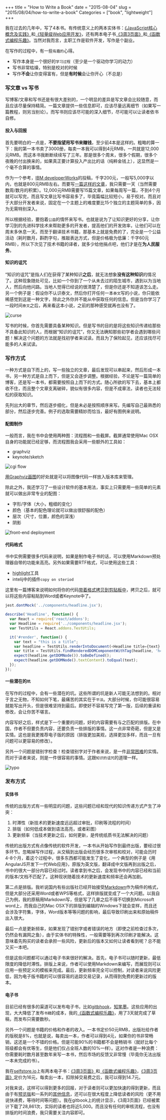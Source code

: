 +++
title = "How to Write a Book"
date = "2015-08-04"
slug = "2015/08/04/how-to-write-a-book"
Categories = ["book", "lightweight"]
+++

我在过去的几年中，写了4本书。有传统意义上的两本实体书：[《JavaScript核心概念及实践》](http://www.amazon.cn/JavaScript%E6%A0%B8%E5%BF%83%E6%A6%82%E5%BF%B5%E5%8F%8A%E5%AE%9E%E8%B7%B5-%E9%82%B1%E4%BF%8A%E6%B6%9B/dp/B00COG3YVU/ref=sr_1_1?s=books&ie=UTF8&qid=1438658024&sr=1-1)和[《轻量级Web应用开发》](http://www.amazon.cn/%E8%BD%BB%E9%87%8F%E7%BA%A7Web%E5%BA%94%E7%94%A8%E5%BC%80%E5%8F%91-%E9%82%B1%E4%BF%8A%E6%B6%9B/dp/B012R5A1NQ/ref=sr_1_2?s=books&ie=UTF8&qid=1438658024&sr=1-2)，还有两本电子书[《3周3页面》](https://selfstore.io/products/348)和[《函数式编程乐趣》](https://selfstore.io/products/351)。当然对我而言，主职工作是软件开发，写作是个副业。

在写作的过程中，有一些`有趣的`心得。

-  写作本身是一个很好的`学习过程`（至少是一个驱动你学习的动力）
-  写书非常枯燥，特别是校对的时候
-  写作**不会**让你变得富有，但是**有时候**会让你开心（不总是）

### 写文章 vs 写书

写博客/文章和写书还是有很大差别的，一个明显的差异是写文章会比较随意，而且应该尽量保持精简。一篇文章提供一些信息即可，应该尽量远离细节（如果写一篇教程，则另当别论）。而写书则应该尽可能的深入细节，尽可能可以让读者依书自修。

#### 投入与回报

首先要明白的一点是，**不要指望用写书来赚钱**，至少前4本是这样的。粗略的算一下：我的第一本书卖了3000册，每卖一本我可以得到4元RMB，一共就是12,000元RMB。而这本书我断断续续写了三年。那是很多个周末，很多个假期，很多个夜晚的付出换来的，如果真正要计算投入产出比的话（纯粹金钱上），这显然是一个毫不合算的事情。

作为一个参考，[IBM developerWorks](http://www.ibm.com/developerworks/cn/author/)的投稿，千字200元，一般写5,000字以内，也就是800元RMB左右。而要写[一篇这样的文章](http://icodeit.org/about-me/)，我只需要一天（当然需要数周/数月的积累）。12,000元RMB需要写15篇文章，如果每周写一篇，不到4个月就可以写完，而且写文章比写书容易多了，毕竟篇幅比较短小，易于校对。而且对于大部分开发者来说，固定在一个主题上的难度要比15个独立的主题简单的多，因为无需特别深入。

所以根据经验，要抱着`公益`的情怀来写书。也就是说为了让知识更好的分享，让你学习到的先进科学技术来帮助更多的开发者，提高他们的开发效率，让他们可以在周末多休息一天。而至于翻译技术书籍，那基本上就是免费的了，完全是一个公益活动（耗时数月，斟酌字句，推敲表达方式，但是价格极为低廉：千字60元RMB），所以下次见了技术书籍的译者，就多少给他捐点吧，他们才是在**为人民服务**。

#### 知识的诅咒

“知识的诅咒”是指人们在获得了某种知识**之后**，就无法想象**没有这种知识**的情况了。这种现象随处可见，比如一个你到了一个从未去过的陌生城市，遇到以为当地人，然后向他问路。当地人觉得已经说的很清楚了，但是你还是不知道该怎么走。另一个例子是：假设你不认识泰文，然后你打开任何一本`泰文`写的小说，你只能依稀感觉到这是一种文字，除此之外你并不能从中获取任何的信息。但是当你学习了一段时间`泰文`之后，再来看这本小说，之前的那种感受就再也没有了。

![curse](/images/2015/08/curse-resized.jpg)

写书的时候，你首先需要具备某种知识。但是写书的目的是将这些知识传递给那些不具备此知识的人，而根据“知识的诅咒”，你又无法确知那些初学者会遇到哪些问题！解决这个问题的方法就是找初学者来试读。而且为了保险起见，还应该找尽可能多的人来试读。

### 写作方式

一种方式是自下而上的，写一些独立的文章，最后发现可以串起来，然后形成一本书，另一种方式是自上而下，但是又会逐步调整。根据经验，不论是写一篇简单的博客，还是写一本书，都需要按照自上而下的方式。随心所欲的写下去，基本上都收不住，而且整个文章支离破碎，貌似有很多内容，但是不成章法，读者也无法轻松的获取知识。

先列出大的章节，然后逐步细化，但是未必是按照顺序来写。先编写自己最熟悉的部分，然后逐步完善。例子的选取需要精妙而恰当，最好有图例来说明。

#### 配图制作

一般而言，我在书中会使用两种图：流程图和一些截屏。截屏通常使用Mac OSX自身的功能就已经足够，而流程图我会采用一些额外的工具如：

-  graphviz
-  keynote/sketch

![cgi flow](/images/2015/08/cgi.png)

[用Graphviz画图](http://icodeit.org/2012/01/%E4%BD%BF%E7%94%A8graphviz%E7%BB%98%E5%88%B6%E6%B5%81%E7%A8%8B%E5%9B%BE/)的好处就是可以将图像代码一样放入版本库来管理。

除此之外，我还学习了一些设计软件的基本用法，事实上只需要用一些简单的元素就可以做出非常专业的配图：

-  字形/字体（大小，粗细的变化）
-  颜色（基本的配色理论就可以做出很舒服的配色）
-  层次（尺寸，位置，颜色的深浅）
-  阴影

![front-end deployment](/images/2015/06/mock-server-resized.png)

#### 代码格式

书中实例需要很多代码来说明，如果是制作电子书的话，可以使用Markdown预处理器自带的功能来高亮。另外如果需要RTF格式，可以使用这些工具：

-  [highlight]()工具
-  intelij中的插件`copy on steriod`

这里有一篇博客来说明如何将你的代码[带着格式拷贝到剪贴板中](http://icodeit.org/2015/01/copy-code-with-style/)，拷贝之后，就可以将这些内容粘贴到Word或者Keynote中了。

```js
jest.dontMock('../components/headline.jsx');

describe('Headline', function() {
  var React = require('react/addons');
  var Headline = require('../components/headline.jsx');
  var TestUtils = React.addons.TestUtils;

  it('#render', function() {
    var text = "this is a title";
    var headline = TestUtils.renderIntoDocument(<Headline title={text} />);
    var title = TestUtils.findRenderedDOMComponentWithTag(headline, 'h4');
    expect(headline.getDOMNode()).toBeDefined();
    expect(headline.getDOMNode().textContent).toEqual(text);
  });
});
```

#### 一些潜在的`坑`

在写作的过程中，会有一些潜在的坑。这些所谓的坑是新人可能无法想到的。相对于言之无物，不知如何下笔，最痛苦的其实在于`平淡`。大部分时候，你可能很容易就能写出开头，但是很难坚持到最后。即使好不容易写完了第一版，后续的重读和修改，会让你苦不堪言。

内容写好之后，样式是下一个重要的问题，好的内容需要有与之匹配的排版。在中国，作者不但要负责内容，还要负责一些排版的事情。这一点非常奇葩，但是又是实情。这也是我更推荐电子版的原因（排版更加美观，选择更加多样，而且一旦有问题可以更容易的修改）。

另外一个问题是错别字检查！检查错别字对于作者来说，是一件[非常困难](http://www.guokr.com/article/439010/)的实情。而对于读者来说，则是一件很容易的事情。这跟`知识的诅咒`的道理一样。

![typo](/images/2015/08/typo.jpg)

### 发布方式

#### 实体书

传统的出版方式有一些明显的问题，这些问题已经和现代的知识传递方式产生了冲突：

1.  时滞性（新技术的更新速度远远超过审批，印刷等流程的时间）
2.  排版（如何低成本做到语法高亮，或者彩图）
3.  更新频率（当技术更新之后，如何更新，是传统纸质书无法解决的问题）

传统的出版方式有点像传统的软件开发，一本书从开始写作到最终出版，要经过很多环节。忽略掉写作过程，从交稿到出版会经历很多次审核和校对，可能会历时4-8个月，着这个过程中，很多东西都可能发生了变化，一个典型的例子是《用AngularJS开发下一代Web应用》，原版为英文版，翻译成中文版再到出版之后，书中的很大一部分内容已经过时。读者拿到书之后，会发现书中的内容已经和当前的版本/文档不匹配了。这种现状随着技术的更新速度和频率还会再加剧。

第二点是排版。我听说国内有些出版社已经开始接受[Markdown](http://wowubuntu.com/markdown/)作为稿件的格式，但是大部分还采用Word或者WPS等格式，这样排版就变成了一个大问题。以我自己为例，我的原稿用Markdown写，但是写了几章之后不得不切换到Microsoft word上，而我自己的Mac OSX下的排版到编辑的Windows下就会变样，而且还会涉及字符集，字体，Word版本等等问题的影响，最后导致印刷出来和原始稿件出入很大。

最后一点是更新频率，如果发现了错别字或者错误的地方（即使之前检查过多次，仍然会有漏网之鱼），由于实体书的特殊性，一般需要等到再次印刷才能解决。这意味着先购买的读者会承担一些风险，更新后的版本又如何让读者看到呢？总不能又买一本吧。

但是这些问题都可以通过电子书来很好的解决。首先，电子书可以随时更新，最低限度的降低时滞性。排版上来说，作者可以使用Markdown来编写，而展现则可以应用一些预定义的模板来完成。最后，更新频率完全可以控制，对读者来说风险更低，因为电子版书籍的可以很容易的追踪交易记录，从而得到免费的更新过的版本。

#### 电子书

目前已经有很多的渠道可以发布电子书，比如[gitbhook](https://www.gitbook.com/)，[知笔墨](http://zhibimo.com/)。这些应用的出现，大大降低了发布`书籍`的成本，我的[《函数式编程乐趣》](https://selfstore.io/products/348)，用了3天就完成了草稿，而发布只需要数秒。

另外一个问题是书籍的价格和作者的收入。一本书定价50元RMB，出版社给作者的版税是8%，也就是说，每卖出一本，作者可以得到4元，如果你的书非常畅销，这还是一个不错的价格。但是可能90%的书籍都不会是畅销书（就好比每个班级都会有优等生，但是他们仅占全班人数的10%一样）。这对作者是一种浪费：你需要耗时数月甚至数年来写一本书，然后市场的反馈又非常慢（毕竟你无法出版一本未完成的书）。

我在[selfstore.io](https://selfstore.io/)上有两本电子书：[《3周3页面》](https://selfstore.io/products/348)和[《函数式编程乐趣》](https://selfstore.io/products/351)，[《3周3页面》](https://selfstore.io/products/348)定价为16元，每卖出一本，扣除掉交易费之后，我可以得到14.7元。

对我来说，这样可以得到更多的回报，对于读者则可以更加快速的得到更新，而且由于有[预览版](https://www.gitbook.com/book/juntao/3-web-designs-in-3-weeks/details)和一系列的[其他信息](http://icodeit.org/3p3w/)，还可以在很大程度上降低读者的风险（更不用说快递费，等待时间等问题）。我在gitbook上的统计显示，《3周3页面》已经被累计下载了28,861次，实际的读者也将近5,000。而且没有任何的审核流程，也没有排版的时间浪费，我只需要关注内容即可。
